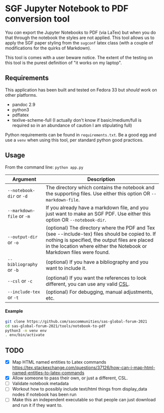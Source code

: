 # SGF Jupyter Notebook to PDF conversion tool

You _can_ export the Jupyter Notebooks to PDF (via LaTex) but when you do that through the notebook the styles are not applied. This tool allows us to apply the SGF paper styling from the `sugconf` latex class (with a couple of modifications for the quirks of Markdown).

This tool is comes with a user beware notice. The extent of the testing on this tool is the purest definition of "it works on my laptop".

## Requirements

This application has been built and tested on Fedora 33 but _should_ work on other platforms.

* pandoc 2.9
* python3
* pdflatex
* texlive-scheme-full (I actually don't know if basic/medium/full is required so in an abundance of caution I am stipulating full)

Python requirements can be found in `requirements.txt`. Be a good egg and use a `venv` when using this tool, per standard python good practices.

## Usage

From the command line: `python app.py`

| Argument | Description |
| -------- | ----------- |
| `--notebook-dir` or `-d` | The directory which contains the notebook and the supporting files. Use either this option OR `--markdown-file`.  |
| `--markdown-file` or `-m` | If you already have a markdown file, and you just want to make an SGF PDF. Use either this option OR `--notebook-dir`.|
| `--output-dir` or `-o` | (optional) The directory where the PDF and Tex (see --include-tex) files should be copied to. If nothing is specified, the output files are placed in the location where either the Notebook or Markdown files were found. |
| `--bibliography` or `-b` | (optional) If you have a bibliography and you want to include it. |
| `--csl` or `-c` | (optional) If you want the references to look different, you can use any valid [CSL](https://github.com/citation-style-language/styles).  |
| `--include-tex` or `-t` | (optional) For debugging, manual adjustments, etc. |

#### Example

```bash
git clone https://github.com/sascommunities/sas-global-forum-2021
cd sas-global-forum-2021/tools/notebook-to-pdf
python3 -m venv env
. env/bin/activate
```


## TODO

- [X] Map HTML named entities to Latex commands https://tex.stackexchange.com/questions/37126/how-can-i-map-html-named-entities-to-latex-commands
- [X] Allow someone to pass their own, or just a different, CSL.
- [ ] Validate notebook metadata
- [ ] Workout how to possibly include text/html things from display_data nodes if notebook has been run  
- [ ] Make this an independent executable so that people can just download and run it if they want to.
